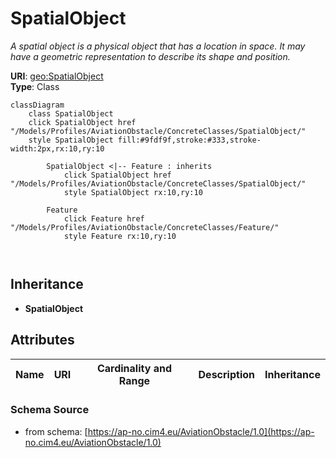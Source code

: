 # SpatialObject

_A spatial object is a physical object that has a location in space. It may have a geometric representation to describe its shape and position._

**URI**: [geo:SpatialObject](http://www.opengis.net/ont/geosparql#SpatialObject)<br />
**Type**: Class

```mermaid
classDiagram
    class SpatialObject
    click SpatialObject href "/Models/Profiles/AviationObstacle/ConcreteClasses/SpatialObject/"
    style SpatialObject fill:#9fdf9f,stroke:#333,stroke-width:2px,rx:10,ry:10

        SpatialObject <|-- Feature : inherits
            click SpatialObject href "/Models/Profiles/AviationObstacle/ConcreteClasses/SpatialObject/"
            style SpatialObject rx:10,ry:10

        Feature
            click Feature href "/Models/Profiles/AviationObstacle/ConcreteClasses/Feature/"
            style Feature rx:10,ry:10



```

## Inheritance
* **SpatialObject**

## Attributes
| Name | URI | Cardinality and Range | Description | Inheritance |
| ---  | --- | --- | --- | --- |

### Schema Source
* from schema: [https://ap-no.cim4.eu/AviationObstacle/1.0](https://ap-no.cim4.eu/AviationObstacle/1.0)
